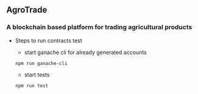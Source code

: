 ## AgroTrade
### A blockchain based platform for trading agricultural products
- Steps to run contracts test

  - start ganache cli for already generated accounts
  ```
  npm run ganache-cli
  ```
  - start tests
  ```
  npm run test
  ```
